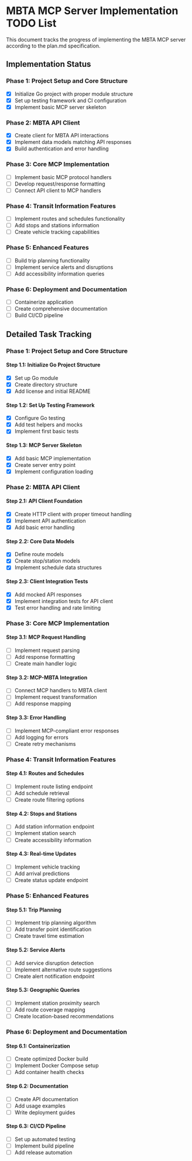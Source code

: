 # MBTA MCP Server Implementation TODO List

This document tracks the progress of implementing the MBTA MCP server according to the plan.md specification.

## Implementation Status

### Phase 1: Project Setup and Core Structure
- [x] Initialize Go project with proper module structure
- [x] Set up testing framework and CI configuration
- [x] Implement basic MCP server skeleton

### Phase 2: MBTA API Client
- [x] Create client for MBTA API interactions
- [x] Implement data models matching API responses
- [x] Build authentication and error handling

### Phase 3: Core MCP Implementation
- [ ] Implement basic MCP protocol handlers
- [ ] Develop request/response formatting
- [ ] Connect API client to MCP handlers

### Phase 4: Transit Information Features
- [ ] Implement routes and schedules functionality
- [ ] Add stops and stations information
- [ ] Create vehicle tracking capabilities

### Phase 5: Enhanced Features
- [ ] Build trip planning functionality
- [ ] Implement service alerts and disruptions
- [ ] Add accessibility information queries

### Phase 6: Deployment and Documentation
- [ ] Containerize application
- [ ] Create comprehensive documentation
- [ ] Build CI/CD pipeline

## Detailed Task Tracking

### Phase 1: Project Setup and Core Structure

#### Step 1.1: Initialize Go Project Structure
- [x] Set up Go module
- [x] Create directory structure
- [x] Add license and initial README

#### Step 1.2: Set Up Testing Framework
- [x] Configure Go testing
- [x] Add test helpers and mocks
- [x] Implement first basic tests

#### Step 1.3: MCP Server Skeleton
- [x] Add basic MCP implementation
- [x] Create server entry point
- [x] Implement configuration loading

### Phase 2: MBTA API Client

#### Step 2.1: API Client Foundation
- [x] Create HTTP client with proper timeout handling
- [x] Implement API authentication
- [x] Add basic error handling

#### Step 2.2: Core Data Models
- [x] Define route models
- [x] Create stop/station models
- [x] Implement schedule data structures

#### Step 2.3: Client Integration Tests
- [x] Add mocked API responses
- [x] Implement integration tests for API client
- [x] Test error handling and rate limiting

### Phase 3: Core MCP Implementation

#### Step 3.1: MCP Request Handling
- [ ] Implement request parsing
- [ ] Add response formatting
- [ ] Create main handler logic

#### Step 3.2: MCP-MBTA Integration
- [ ] Connect MCP handlers to MBTA client
- [ ] Implement request transformation
- [ ] Add response mapping

#### Step 3.3: Error Handling
- [ ] Implement MCP-compliant error responses
- [ ] Add logging for errors
- [ ] Create retry mechanisms

### Phase 4: Transit Information Features

#### Step 4.1: Routes and Schedules
- [ ] Implement route listing endpoint
- [ ] Add schedule retrieval
- [ ] Create route filtering options

#### Step 4.2: Stops and Stations
- [ ] Add station information endpoint
- [ ] Implement station search
- [ ] Create accessibility information

#### Step 4.3: Real-time Updates
- [ ] Implement vehicle tracking
- [ ] Add arrival predictions
- [ ] Create status update endpoint

### Phase 5: Enhanced Features

#### Step 5.1: Trip Planning
- [ ] Implement trip planning algorithm
- [ ] Add transfer point identification
- [ ] Create travel time estimation

#### Step 5.2: Service Alerts
- [ ] Add service disruption detection
- [ ] Implement alternative route suggestions
- [ ] Create alert notification endpoint

#### Step 5.3: Geographic Queries
- [ ] Implement station proximity search
- [ ] Add route coverage mapping
- [ ] Create location-based recommendations

### Phase 6: Deployment and Documentation

#### Step 6.1: Containerization
- [ ] Create optimized Docker build
- [ ] Implement Docker Compose setup
- [ ] Add container health checks

#### Step 6.2: Documentation
- [ ] Create API documentation
- [ ] Add usage examples
- [ ] Write deployment guides

#### Step 6.3: CI/CD Pipeline
- [ ] Set up automated testing
- [ ] Implement build pipeline
- [ ] Add release automation